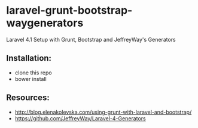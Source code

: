 laravel-grunt-bootstrap-waygenerators
=====================================

Laravel 4.1 Setup with Grunt, Bootstrap and JeffreyWay's Generators

Installation:
--------------
- clone this repo
- bower install

Resources:
--------------
- http://blog.elenakolevska.com/using-grunt-with-laravel-and-bootstrap/
- https://github.com/JeffreyWay/Laravel-4-Generators